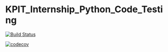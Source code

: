 # KPIT_Internship_Python_Code_Testing
[![Build Status](https://travis-ci.org/AbhishekCN1994/KPIT_Internship_Python_Code_Testing.svg?branch=master)](https://travis-ci.org/AbhishekCN1994/KPIT_Internship_Python_Code_Testing)


[![codecov](https://codecov.io/gh/AbhishekCN1994/KPIT_Internship_Python_Code_Testing/branch/master/graph/badge.svg)](https://codecov.io/gh/AbhishekCN1994/KPIT_Internship_Python_Code_Testing)
